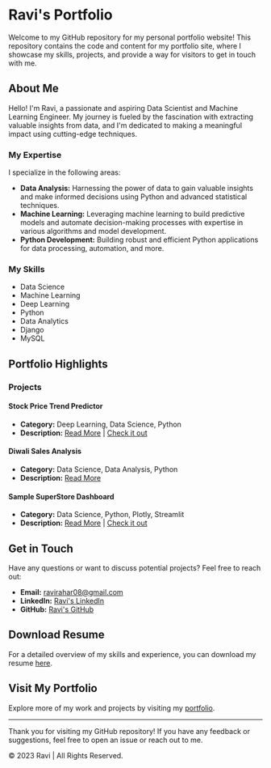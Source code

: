 # Ravi's Portfolio

Welcome to my GitHub repository for my personal portfolio website! This repository contains the code and content for my portfolio site, where I showcase my skills, projects, and provide a way for visitors to get in touch with me.

## About Me

Hello! I'm Ravi, a passionate and aspiring Data Scientist and Machine Learning Engineer. My journey is fueled by the fascination with extracting valuable insights from data, and I'm dedicated to making a meaningful impact using cutting-edge techniques.

### My Expertise

I specialize in the following areas:

- **Data Analysis:** Harnessing the power of data to gain valuable insights and make informed decisions using Python and advanced statistical techniques.
- **Machine Learning:** Leveraging machine learning to build predictive models and automate decision-making processes with expertise in various algorithms and model development.
- **Python Development:** Building robust and efficient Python applications for data processing, automation, and more.

### My Skills

- Data Science
- Machine Learning
- Deep Learning
- Python
- Data Analytics
- Django
- MySQL

## Portfolio Highlights

### Projects

#### Stock Price Trend Predictor

- **Category:** Deep Learning, Data Science, Python
- **Description:** [Read More](https://github.com/Ravi-DS-ML/stock_price_trend) | [Check it out](https://stock-price-trend.streamlit.app/)

#### Diwali Sales Analysis

- **Category:** Data Science, Data Analysis, Python
- **Description:** [Read More](https://github.com/Ravi-DS-ML/diwali-sales-analysis)

#### Sample SuperStore Dashboard

- **Category:** Data Science, Python, Plotly, Streamlit
- **Description:** [Read More](https://github.com/Ravi-DS-ML/Sample-SuperStore-Dashboard) | [Check it out](https://sample-superstore-dashboard.streamlit.app/)

## Get in Touch

Have any questions or want to discuss potential projects? Feel free to reach out:

- **Email:** [ravirahar08@gmail.com](mailto:ravirahar08@gmail.com)
- **LinkedIn:** [Ravi's LinkedIn](https://linkedin.com/in/ravirahar)
- **GitHub:** [Ravi's GitHub](https://github.com/Ravi-DS-ML)

## Download Resume

For a detailed overview of my skills and experience, you can download my resume [here](#).

## Visit My Portfolio

Explore more of my work and projects by visiting my [portfolio](https://portfolio-ravi-ds-ml.vercel.app/).

---

Thank you for visiting my GitHub repository! If you have any feedback or suggestions, feel free to open an issue or reach out to me.

© 2023 Ravi | All Rights Reserved.
